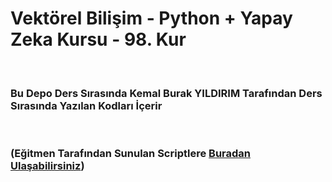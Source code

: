 <p align="center"><h1>Vektörel Bilişim - Python + Yapay Zeka Kursu - 98. Kur</h1>
<br>
<h3>Bu Depo Ders Sırasında Kemal Burak YILDIRIM Tarafından Ders Sırasında Yazılan Kodları İçerir</h3>
<br>
<h3>(Eğitmen Tarafından Sunulan Scriptlere <a href="https://github.com/erdincdonmez/vektorel_python98">Buradan Ulaşabilirsiniz</a>)</h3>